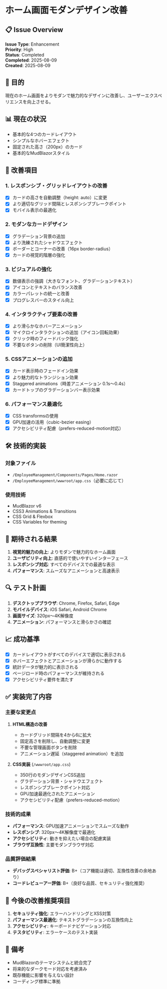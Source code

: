 # ホーム画面モダンデザイン改善

## 📋 Issue Overview
**Issue Type**: Enhancement  
**Priority**: High  
**Status**: Completed  
**Completed**: 2025-08-09  
**Created**: 2025-08-09  

## 🎯 目的
現在のホーム画面をよりモダンで魅力的なデザインに改善し、ユーザーエクスペリエンスを向上させる。

## 📊 現在の状況
- 基本的な4つのカードレイアウト
- シンプルなホバーエフェクト
- 固定された高さ（200px）のカード
- 基本的なMudBlazorスタイル

## 🎨 改善項目

### 1. レスポンシブ・グリッドレイアウトの改善
- [x] カードの高さを自動調整（height: auto）に変更
- [x] より適切なグリッド間隔とレスポンシブブレークポイント
- [x] モバイル表示の最適化

### 2. モダンなカードデザイン
- [x] グラデーション背景の追加
- [x] より洗練されたシャドウエフェクト
- [x] ボーダーとコーナーの改善（16px border-radius）
- [x] カードの視覚的階層の強化

### 3. ビジュアルの強化
- [x] 数値表示の強調（大きなフォント、グラデーションテキスト）
- [x] アイコンとテキストのバランス改善
- [x] カラーパレットの統一と改善
- [x] プログレスバーのスタイル向上

### 4. インタラクティブ要素の改善
- [x] より滑らかなホバーアニメーション
- [x] マイクロインタラクションの追加（アイコン回転効果）
- [x] クリック時のフィードバック強化
- [x] 不要なボタンの削除（UI簡潔性向上）

### 5. CSSアニメーションの追加
- [x] カード表示時のフェードイン効果
- [x] より魅力的なトランジション効果
- [x] Staggered animations（時差アニメーション 0.1s〜0.4s）
- [x] カードトップのグラデーションバー表示効果

### 6. パフォーマンス最適化
- [x] CSS transformsの使用
- [x] GPU加速の活用（cubic-bezier easing）
- [x] アクセシビリティ配慮（prefers-reduced-motion対応）

## 🛠️ 技術的実装

### 対象ファイル
- `/EmployeeManagement/Components/Pages/Home.razor`
- `/EmployeeManagement/wwwroot/app.css`（必要に応じて）

### 使用技術
- MudBlazor v6
- CSS3 Animations & Transitions
- CSS Grid & Flexbox
- CSS Variables for theming

## 🎯 期待される結果
1. **視覚的魅力の向上**: よりモダンで魅力的なホーム画面
2. **ユーザビリティ向上**: 直感的で使いやすいインターフェース
3. **レスポンシブ対応**: すべてのデバイスでの最適な表示
4. **パフォーマンス**: スムーズなアニメーションと高速表示

## 🔍 テスト計画
1. **デスクトップブラウザ**: Chrome, Firefox, Safari, Edge
2. **モバイルデバイス**: iOS Safari, Android Chrome
3. **画面サイズ**: 320px〜4K解像度
4. **アニメーション**: パフォーマンスと滑らかさの確認

## 📈 成功基準
- [x] カードレイアウトがすべてのデバイスで適切に表示される
- [x] ホバーエフェクトとアニメーションが滑らかに動作する
- [x] 統計データが魅力的に表示される
- [x] ページロード時のパフォーマンスが維持される
- [x] アクセシビリティ要件を満たす

## ✅ 実装完了内容

### 主要な変更点
1. **HTML構造の改善**
   - カードグリッド間隔を4から6に拡大
   - 固定高さを削除し、自動調整に変更
   - 不要な管理画面ボタンを削除
   - アニメーション遅延（staggered animation）を追加

2. **CSS実装** (`/wwwroot/app.css`)
   - 350行のモダンデザインCSS追加
   - グラデーション背景・シャドウエフェクト
   - レスポンシブブレークポイント対応
   - GPU加速最適化されたアニメーション
   - アクセシビリティ配慮（prefers-reduced-motion）

### 技術的成果
- **パフォーマンス**: GPU加速アニメーションでスムーズな動作
- **レスポンシブ**: 320px〜4K解像度で最適化
- **アクセシビリティ**: 動きを抑えたい場合の配慮実装
- **ブラウザ互換性**: 主要モダンブラウザ対応

### 品質評価結果
- **デバッグスペシャリスト評価**: B+（コア機能は適切、互換性改善の余地あり）
- **コードレビューアー評価**: B+（良好な品質、セキュリティ強化推奨）

## 🔄 今後の改善推奨項目
1. **セキュリティ強化**: エラーハンドリングとXSS対策
2. **パフォーマンス最適化**: テキストグラデーションの互換性向上
3. **アクセシビリティ**: キーボードナビゲーション対応
4. **テスタビリティ**: エラーケースのテスト実装

## 📝 備考
- MudBlazorのテーマシステムと統合完了
- 将来的なダークモード対応を考慮済み
- 既存機能に影響を与えない設計
- コーディング標準に準拠